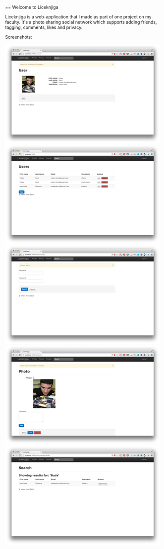 == Welcome to Liceknjiga

Liceknjiga is a web-application that I made as part of one project on my faculty. It's a photo sharing social network which supports adding friends, tagging, comments, likes and privacy.

Screenshots:

![User Profile](https://github.com/vfonic/liceknjiga/raw/master/user-profile.png)
![Friends List](https://github.com/vfonic/liceknjiga/raw/master/friends-list.png)
![Login Screen](https://github.com/vfonic/liceknjiga/raw/master/login-screen.png)
![Photo Details](https://github.com/vfonic/liceknjiga/raw/master/photo-details.png)
![Search](https://github.com/vfonic/liceknjiga/raw/master/search.png)
